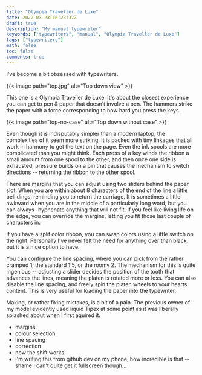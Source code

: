```yaml
---
title: "Olympia Traveller de Luxe"
date: 2022-03-23T16:23:37Z
draft: true
description: "My manual typewriter"
keywords: ["typewriters", "manual", "Olympia Traveller de Luxe"]
tags: ["typewriters"]
math: false
toc: false
comments: true
---
```


I've become a bit obsessed with typewriters.

{{< image path="top.jpg" alt="Top down view" >}}

This one is a Olympia Traveller de Luxe. It's about the closest experience you can get to pen & paper that doesn't involve a pen. The hammers strike the paper with a force corresponding to how hard you press the keys.

{{< image path="top-no-case" alt="Top down without case" >}}

Even though it is indisputably simpler than a modern laptop, the complexities of it seem more striking. It is packed with tiny linkages that all work in harmony to get the text on the page. Even the ink spools are more complicated than you might think. Each press of a key winds the ribbon a small amount from one spool to the other, and then once one side is exhausted, pressure builds on a pin that causes the mechanism to switch directions -- returning the ribbon to the other spool.

There are margins that you can adjust using two sliders behind the paper slot. When you are within about 8 characters of the end of the line a little bell dings, reminding you to return the carriage. It is sometimes a little awkward when you are in the middle of a particularly long word, but you can always -hyphenate anything that will not fit. If you feel like living life on the edge, you can override the margins, letting you fit those last couple of characters in.

If you have a split color ribbon, you can swap colors using a little switch on the right. Personally I've never felt the need for anything over than black, but it is a nice option to have.

You can configure the line spacing, where you can pick from the rather cramped 1, the standard 1.5, or the roomy 2. The mechanism for this is quite ingenious -- adjusting a slider decides the position of the tooth that advances the lines, meaning the platen is rotated more or less. You can also disable the line spacing, and freely spin the platen wheels to your hearts content. This is very useful for loading the paper into the typewriter.

Making, or rather fixing mistakes, is a bit of a pain. The previous owner of my model evidently used liquid Tipex at some point as it was liberally splashed about when I first aquired it.



* margins
* colour selection
* line spacing
* correction
* how the shift works
* i'm writing this from github.dev on my phone, how incredible is that -- shame I can't quite get it fullscreen though...

